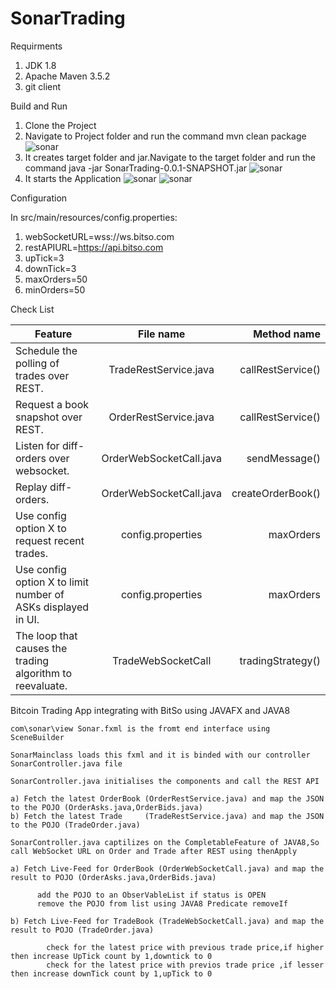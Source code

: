 # SonarTrading

Requirments
 1) JDK 1.8
 2) Apache Maven 3.5.2
 3) git client


Build and Run

1) Clone the Project 
2) Navigate to Project folder and run the command mvn clean package
  ![sonar](https://user-images.githubusercontent.com/22238550/33215577-cff6d4e2-d149-11e7-9ec8-38ab96f4a978.png)
3) It creates target folder and jar.Navigate to the target folder and run the command java -jar SonarTrading-0.0.1-SNAPSHOT.jar
![sonar](https://user-images.githubusercontent.com/22238550/33215714-2361ab98-d14a-11e7-9305-a1f208b59d41.png)
4) It starts the Application
   ![sonar](https://user-images.githubusercontent.com/22238550/33215763-5c9ac5c0-d14a-11e7-8eef-341066dd7f0b.png)
   ![sonar](https://user-images.githubusercontent.com/22238550/33215944-2d72dd40-d14b-11e7-8d36-449f6d7236f7.png)   
 
 
 Configuration
 
 In src/main/resources/config.properties:
  
  1) webSocketURL=wss://ws.bitso.com
  2) restAPIURL=https://api.bitso.com
  3) upTick=3
  4) downTick=3
  5) maxOrders=50
  6) minOrders=50
 
 Check List
 
  
| Feature                                                      |  File name              |Method name              |
| ------------------------------------------------------------ |:-----------------------:| -----------------------:|
|Schedule the polling of trades over REST.                     | TradeRestService.java   | callRestService()       |
|Request a book snapshot over REST.                            | OrderRestService.java   | callRestService()       |
|Listen for diff-orders over websocket.                        | OrderWebSocketCall.java |   sendMessage()         |
|Replay diff-orders.                                           | OrderWebSocketCall.java | createOrderBook()       |
|Use config option X to request  recent trades.                | config.properties       | maxOrders               |
|Use config option X to limit number of ASKs displayed in UI.  | config.properties       | maxOrders               |
|The loop that causes the trading algorithm to reevaluate.     | TradeWebSocketCall      | tradingStrategy()       |


Bitcoin Trading App integrating with BitSo using JAVAFX and JAVA8

    com\sonar\view Sonar.fxml is the fromt end interface using SceneBuilder

    SonarMainclass loads this fxml and it is binded with our controller SonarController.java file

    SonarController.java initialises the components and call the REST API

    a) Fetch the latest OrderBook (OrderRestService.java) and map the JSON to the POJO (OrderAsks.java,OrderBids.java)
    b) Fetch the latest Trade     (TradeRestService.java) and map the JSON to the POJO (TradeOrder.java)

    SonarController.java captilizes on the CompletableFeature of JAVA8,So call WebSocket URL on Order and Trade after REST using thenApply

    a) Fetch Live-Feed for OrderBook (OrderWebSocketCall.java) and map the result to POJO (OrderAsks.java,OrderBids.java)

          add the POJO to an ObserVableList if status is OPEN 
          remove the POJO from list using JAVA8 Predicate removeIf

    b) Fetch Live-Feed for TradeBook (TradeWebSocketCall.java) and map the result to POJO (TradeOrder.java)

            check for the latest price with previous trade price,if higher then increase UpTick count by 1,downtick to 0
            check for the latest price with previos trade price ,if lesser then increase downTick count by 1,upTick to 0
 
  
  
        

